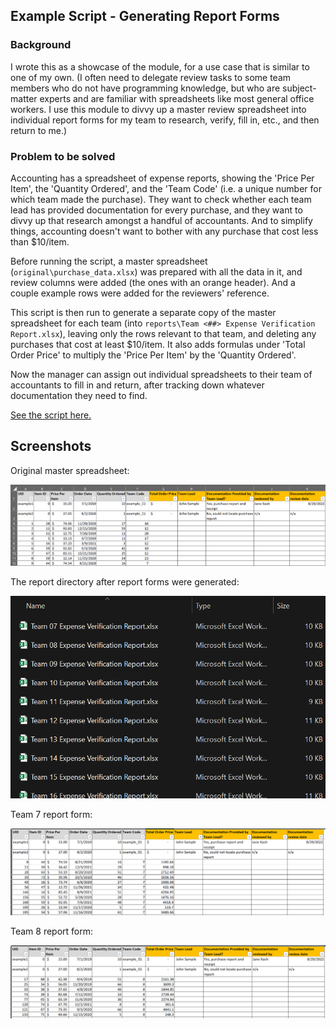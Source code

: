 ## Example Script - Generating Report Forms

### Background

I wrote this as a showcase of the module, for a use case that is similar to one of my own. (I often need to delegate review tasks to some team members who do not have programming knowledge, but who are subject-matter experts and are familiar with spreadsheets like most general office workers. I use this module to divvy up a master review spreadsheet into individual report forms for my team to research, verify, fill in, etc., and then return to me.)

### Problem to be solved

Accounting has a spreadsheet of expense reports, showing the 'Price Per Item', the 'Quantity Ordered', and the 'Team Code' (i.e. a unique number for which team made the purchase). They want to check whether each team lead has provided documentation for every purchase, and they want to divvy up that research amongst a handful of accountants.  And to simplify things, accounting doesn't want to bother with any purchase that cost less than $10/item.

Before running the script, a master spreadsheet (`original\purchase_data.xlsx`) was prepared with all the data in it, and review columns were added (the ones with an orange header). And a couple example rows were added for the reviewers' reference.

This script is then run to generate a separate copy of the master spreadsheet for each team (into `reports\Team <##> Expense Verification Report.xlsx`), leaving only the rows relevant to that team, and deleting any purchases that cost at least $10/item. It also adds formulas under 'Total Order Price' to multiply the 'Price Per Item' by the 'Quantity Ordered'.

Now the manager can assign out individual spreadsheets to their team of accountants to fill in and return, after tracking down whatever documentation they need to find.

[See the script here.](script/generate_report_forms.py)


## Screenshots

Original master spreadsheet:

![ss1](imgs/screenshot_01.png)

The report directory after report forms were generated:

![ss2](imgs/screenshot_02.png)

Team 7 report form:

![ss3](imgs/screenshot_03.png)

Team 8 report form:

![ss4](imgs/screenshot_04.png)